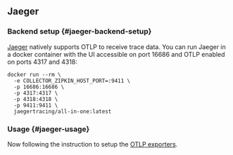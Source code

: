 ## Jaeger

### Backend setup {#jaeger-backend-setup}

[Jaeger](https://www.jaegertracing.io/) natively supports OTLP to receive trace
data. You can run Jaeger in a docker container with the UI accessible on port
16686 and OTLP enabled on ports 4317 and 4318:

```shell
docker run --rm \
  -e COLLECTOR_ZIPKIN_HOST_PORT=:9411 \
  -p 16686:16686 \
  -p 4317:4317 \
  -p 4318:4318 \
  -p 9411:9411 \
  jaegertracing/all-in-one:latest
```

### Usage {#jaeger-usage}

Now following the instruction to setup the [OTLP exporters](#otlp-dependencies).
